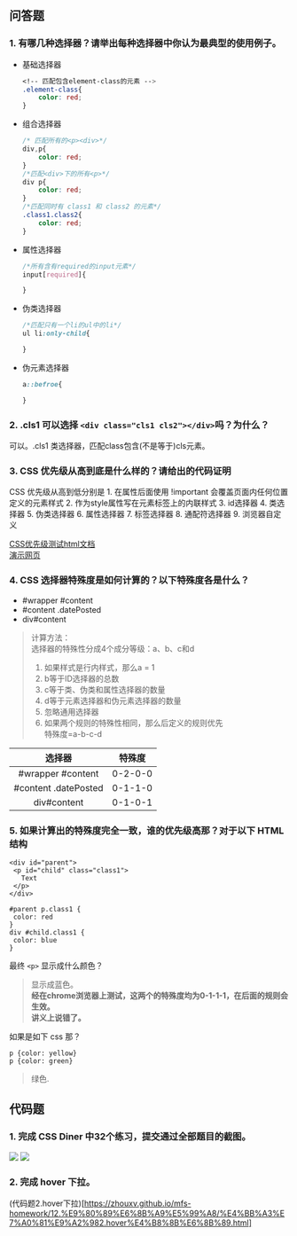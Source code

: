 ## 问答题
### 1. 有哪几种选择器？请举出每种选择器中你认为最典型的使用例子。  
* 基础选择器
  ```CSS
  <!-- 匹配包含element-class的元素 -->
  .element-class{
      color: red;
  }
  ```
* 组合选择器
  ```CSS
  /* 匹配所有的<p><div>*/
  div,p{
      color: red;
  }
  /*匹配<div>下的所有<p>*/
  div p{
      color: red;
  }
  /*匹配同时有 class1 和 class2 的元素*/
  .class1.class2{
      color: red;
  }
  ```
* 属性选择器
  ```CSS
  /*所有含有required的input元素*/
  input[required]{

  }

  ```
* 伪类选择器
  ```CSS
  /*匹配只有一个li的ul中的li*/
  ul li:only-child{

  }
  ```
* 伪元素选择器
  ```CSS
  a::befroe{

  }
  ```

### 2. .cls1 可以选择 `<div class="cls1 cls2"></div>`吗？为什么？  
可以。.cls1 类选择器，匹配class包含(不是等于)cls元素。

### 3. CSS 优先级从高到底是什么样的？请给出的代码证明  
CSS 优先级从高到低分别是
    1. 在属性后面使用 !important 会覆盖页面内任何位置定义的元素样式
    2. 作为style属性写在元素标签上的内联样式
    3. id选择器
    4. 类选择器
    5. 伪类选择器
    6. 属性选择器
    7. 标签选择器
    8. 通配符选择器
    9. 浏览器自定义  

[CSS优先级测试html文档](https://github.com/zhouxv/mfs-homework/blob/master/12.%E9%80%89%E6%8B%A9%E5%99%A8/CSS%E4%BC%98%E5%85%88%E7%BA%A7%E6%B5%8B%E8%AF%95.html)  
[演示网页](https://zhouxv.github.io/mfs-homework/12.%E9%80%89%E6%8B%A9%E5%99%A8/CSS%E4%BC%98%E5%85%88%E7%BA%A7%E6%B5%8B%E8%AF%95.html)

### 4. CSS 选择器特殊度是如何计算的？以下特殊度各是什么？  
* #wrapper #content
* #content .datePosted
* div#content  
>计算方法：  
>选择器的特殊性分成4个成分等级：a、b、c和d  
>1. 如果样式是行内样式，那么a = 1  
>2. b等于ID选择器的总数  
>3. c等于类、伪类和属性选择器的数量  
>4. d等于元素选择器和伪元素选择器的数量  
>5. 忽略通用选择器  
>6. 如果两个规则的特殊性相同，那么后定义的规则优先  
>特殊度=a-b-c-d

|        选择器        | 特殊度  |
| :------------------: | :-----: |
|  #wrapper #content   | 0-2-0-0 |
| #content .datePosted | 0-1-1-0 |
|     div#content      | 0-1-0-1 |

### 5. 如果计算出的特殊度完全一致，谁的优先级高那？对于以下 HTML 结构  
```
<div id="parent">
 <p id="child" class="class1">
   Text
 </p>
</div>
```
```
#parent p.class1 {
 color: red
}
div #child.class1 {
 color: blue
}
```
最终 `<p>` 显示成什么颜色？  
>显示成蓝色。  
**经在chrome浏览器上测试，这两个的特殊度均为0-1-1-1，在后面的规则会生效。**  
**讲义上说错了。**

如果是如下 css 那？
```
p {color: yellow}
p {color: green}
```
>绿色.  

## 代码题
### 1. 完成 CSS Diner 中32个练习，提交通过全部题目的截图。
![](https://work.mafengshe.com/static/upload/article/pic1566371106512.jpg)
![](https://work.mafengshe.com/static/upload/article/pic1566371152695.jpg)
### 2. 完成 hover 下拉。
(代码题2.hover下拉)[https://zhouxv.github.io/mfs-homework/12.%E9%80%89%E6%8B%A9%E5%99%A8/%E4%BB%A3%E7%A0%81%E9%A2%982.hover%E4%B8%8B%E6%8B%89.html]

